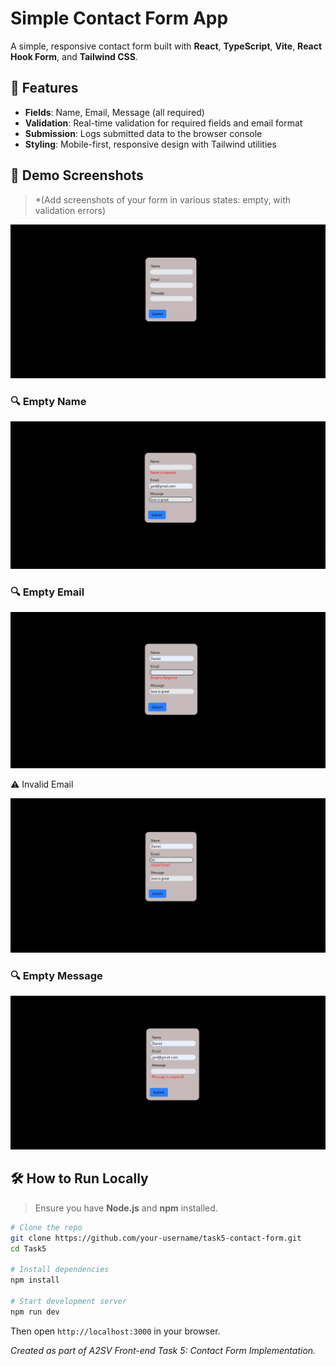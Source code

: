 # Simple Contact Form App

A simple, responsive contact form built with **React**, **TypeScript**, **Vite**, **React Hook Form**, and **Tailwind CSS**.

## 🚀 Features

* **Fields**: Name, Email, Message (all required)
* **Validation**: Real-time validation for required fields and email format
* **Submission**: Logs submitted data to the browser console
* **Styling**: Mobile-first, responsive design with Tailwind utilities

## 📸 Demo Screenshots

> *(Add screenshots of your form in various states: empty, with validation errors)

![Start ](src/screenshots/form-contact.png)

### 🔍 Empty Name

![Empty name](src/screenshots/empty-name.png)

### 🔍 Empty Email

![Empty email](src/screenshots/empty-email.png)

⚠️ Invalid Email

![invalid email](src/screenshots/invalid-email.png)

### 🔍 Empty Message
![Empty message](src/screenshots/empty-message.png)


## 🛠️ How to Run Locally

> Ensure you have **Node.js** and **npm** installed.

```bash
# Clone the repo
git clone https://github.com/your-username/task5-contact-form.git
cd Task5

# Install dependencies
npm install

# Start development server
npm run dev
```

Then open `http://localhost:3000` in your browser.



*Created as part of A2SV Front-end Task 5: Contact Form Implementation.*
